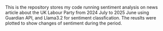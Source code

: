 This is the repository stores my code running sentiment analysis on news article about the UK Labour Party from 2024 July to 2025 June using Guardian API, and Llama3.2 for sentiment classfication. The reuslts were plotted to show changes of sentiment during the period.
